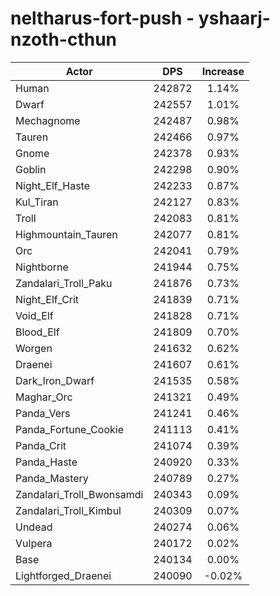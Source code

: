 # neltharus-fort-push - yshaarj-nzoth-cthun
| Actor | DPS | Increase |
|---|:---:|:---:|
|Human|242872|1.14%|
|Dwarf|242557|1.01%|
|Mechagnome|242487|0.98%|
|Tauren|242466|0.97%|
|Gnome|242378|0.93%|
|Goblin|242298|0.90%|
|Night_Elf_Haste|242233|0.87%|
|Kul_Tiran|242127|0.83%|
|Troll|242083|0.81%|
|Highmountain_Tauren|242077|0.81%|
|Orc|242041|0.79%|
|Nightborne|241944|0.75%|
|Zandalari_Troll_Paku|241876|0.73%|
|Night_Elf_Crit|241839|0.71%|
|Void_Elf|241828|0.71%|
|Blood_Elf|241809|0.70%|
|Worgen|241632|0.62%|
|Draenei|241607|0.61%|
|Dark_Iron_Dwarf|241535|0.58%|
|Maghar_Orc|241321|0.49%|
|Panda_Vers|241241|0.46%|
|Panda_Fortune_Cookie|241113|0.41%|
|Panda_Crit|241074|0.39%|
|Panda_Haste|240920|0.33%|
|Panda_Mastery|240789|0.27%|
|Zandalari_Troll_Bwonsamdi|240343|0.09%|
|Zandalari_Troll_Kimbul|240309|0.07%|
|Undead|240274|0.06%|
|Vulpera|240172|0.02%|
|Base|240134|0.00%|
|Lightforged_Draenei|240090|-0.02%|
